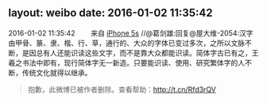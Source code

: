 layout: weibo
date: 2016-01-02 11:35:42
---
<meta name="referrer" content="no-referrer" />

2016-01-02 11:35:42  &nbsp;&nbsp;&nbsp;&nbsp;&nbsp;&nbsp; 来自 <a href="sinaweibo://customweibosource" rel="nofollow">iPhone 5s</a>
 //@葛剑雄:回复@屋大维-2054:汉字由甲骨、篆、隶、楷、行、草，通行的、大众的字体已变过多次，之所以文脉不断，是因总有人还能识读这些文字，而不是靠大众都能识读。简体字古已有之，王羲之书法中即有，现行简体字无一新造。只要能识读、使用、研究繁体字的人不断，传统文化就得以继承。
>  抱歉，此微博已被作者删除。查看帮助：http://t.cn/Rfd3rQV
